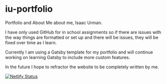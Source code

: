 # iu-portfolio

Portfolio and About Me about me, Isaac Urman.

I have only used GitHub for in school assignments so if there are issues with the way things are formatted or set up and there will be issues, they will be fixed over time as I learn.

Currently I am using a Gatsby template for my portfolio and will continue working on learning Gatsby to include more custom features.

In the future I hope to refractor the website to be completely written by me.

[![Netlify Status](https://api.netlify.com/api/v1/badges/4006e2af-8532-465f-b6dc-ad176937e591/deploy-status)](https://app.netlify.com/sites/iuportfolio/deploys)
